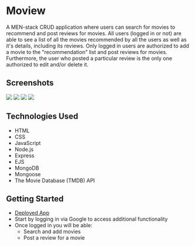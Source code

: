 # Moview

A MEN-stack CRUD application where users can search for movies to recommend and post reviews for movies. 
All users (logged in or not) are able to see a list of all the movies recommended by all the users as well as it's details, including its reviews. 
Only logged in users are authorized to add a movie to the "recommendation" list and post reviews for movies. Furthermore, the user who posted a 
particular review is the only one authorized to edit and/or delete it.


## Screenshots

<img src="https://i.imgur.com/aqoFpJF.png"/>  
<img src="https://i.imgur.com/r4u57LV.png"  />
<img src="https://i.imgur.com/5b6PKjd.png" />  
<img src="https://i.imgur.com/bK3S9rk.png" />

## Technologies Used
  - HTML 
  - CSS
  - JavaScript
  - Node.js
  - Express
  - EJS
  - MongoDB
  - Mongoose
  - The Movie Database (TMDB) API

## Getting Started
- [Deployed App](https://moview-app-cp.herokuapp.com/)
- Start by logging in via Google to access additional functionality
- Once logged in you will be able:
   - Search and add movies
   - Post a review for a movie

